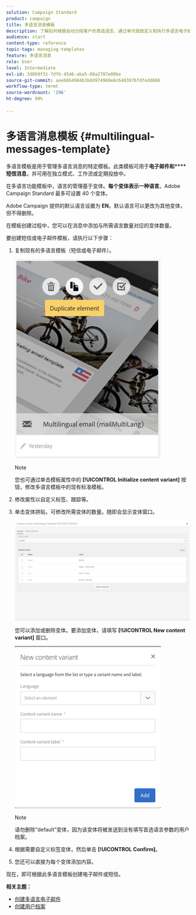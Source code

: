 ```yaml
---
solution: Campaign Standard
product: campaign
title: 多语言消息模板
description: 了解如何根据自动分段客户的首选语言，通过单次投放定义和执行多语言电子邮件/短信投放。关于每次投放之绩效的报告，可以细分到语言和各个级别。
audience: start
content-type: reference
topic-tags: managing-templates
feature: 多语言消息
role: User
level: Intermediate
exl-id: 3d869f31-7dfb-4546-aba5-80a2787e00be
source-git-commit: aeeb6b4984b3bdd974960e8c6403876fdfedd886
workflow-type: tm+mt
source-wordcount: '296'
ht-degree: 99%

---
```


# 多语言消息模板 {#multilingual-messages-template}

多语言模板是用于管理多语言消息的特定模板。此类模板可用于&#x200B;**电子邮件和****短信消息**，并可用在独立模式、工作流或定期投放中。

在多语言功能模板中，语言的管理基于变体。**每个变体表示一种语言**。Adobe Campaign Standard 最多可设置 40 个变体。

Adobe Campaign 提供的默认语言设置为 **EN**。默认语言可以更改为其他变体，但不得删除。

在模板创建过程中，您可以在消息中添加与所需语言数量对应的变体数量。

要创建短信或电子邮件模板，请执行以下步骤：

1. 复制现有的多语言模板（短信或电子邮件）。

   ![](assets/multi_template_duplicate.png)

   >[!NOTE]
   >
   >您也可通过单击模板属性中的 **[!UICONTROL Initialize content variant]** 按钮，修改多语言模板中的现有标准模板。

1. 修改属性以自定义标签、跟踪等。

1. 单击变体拼贴，可修改所需变体的数量。随即会显示变体窗口。

   ![](assets/multi_template_variants.png)

   您可以添加或删除变体。要添加变体，请填写 **[!UICONTROL New content variant]** 窗口。

   ![](assets/multi_template_newvariant.png)

   >[!NOTE]
   >
   >请勿删除“default”变体，因为该变体将被发送到没有填写首选语言参数的用户档案。

1. 根据需要自定义标签变体，然后单击 **[!UICONTROL Confirm]**。

1. 您还可以直接为每个变体添加内容。

现在，即可根据此多语言模板创建电子邮件或短信。

**相关主题：**

* [创建多语言电子邮件](../../channels/using/creating-a-multilingual-email.md)
* [创建用户档案](../../audiences/using/creating-profiles.md)
